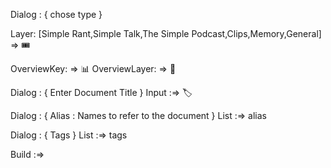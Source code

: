 Dialog : { 
chose type 
}

Layer: [Simple Rant,Simple Talk,The Simple Podcast,Clips,Memory,General] => 🎟️


OverviewKey: => 📊
OverviewLayer: => 🎫

Dialog : {
Enter Document Title 
}
Input :=> 🏷️


Dialog : {
Alias : 
Names to refer to the document
}
List :=> alias

Dialog : {
Tags 
}
List :=> tags

Build :=>